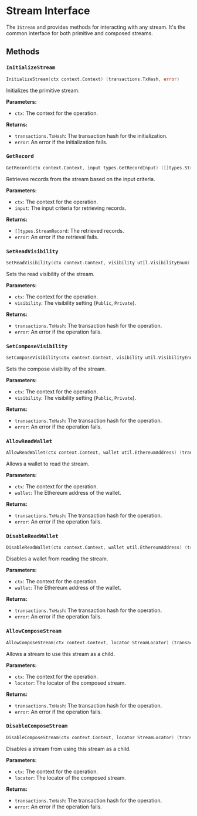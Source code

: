 # Stream Interface

The `IStream` and provides methods for interacting with any stream. It's the common interface for both primitive and composed streams.

## Methods

### `InitializeStream`

```go
InitializeStream(ctx context.Context) (transactions.TxHash, error)
```

Initializes the primitive stream.

**Parameters:**
- `ctx`: The context for the operation.

**Returns:**
- `transactions.TxHash`: The transaction hash for the initialization.
- `error`: An error if the initialization fails.

### `GetRecord`

```go
GetRecord(ctx context.Context, input types.GetRecordInput) ([]types.StreamRecord, error)
```

Retrieves records from the stream based on the input criteria.

**Parameters:**
- `ctx`: The context for the operation.
- `input`: The input criteria for retrieving records.

**Returns:**
- `[]types.StreamRecord`: The retrieved records.
- `error`: An error if the retrieval fails.

### `SetReadVisibility`

```go
SetReadVisibility(ctx context.Context, visibility util.VisibilityEnum) (transactions.TxHash, error)
```

Sets the read visibility of the stream.

**Parameters:**
- `ctx`: The context for the operation.
- `visibility`: The visibility setting (`Public`, `Private`).

**Returns:**
- `transactions.TxHash`: The transaction hash for the operation.
- `error`: An error if the operation fails.

### `SetComposeVisibility`

```go
SetComposeVisibility(ctx context.Context, visibility util.VisibilityEnum) (transactions.TxHash, error)
```

Sets the compose visibility of the stream.

**Parameters:**
- `ctx`: The context for the operation.
- `visibility`: The visibility setting (`Public`, `Private`).

**Returns:**
- `transactions.TxHash`: The transaction hash for the operation.
- `error`: An error if the operation fails.

### `AllowReadWallet`

```go
AllowReadWallet(ctx context.Context, wallet util.EthereumAddress) (transactions.TxHash, error)
```

Allows a wallet to read the stream.

**Parameters:**
- `ctx`: The context for the operation.
- `wallet`: The Ethereum address of the wallet.

**Returns:**
- `transactions.TxHash`: The transaction hash for the operation.
- `error`: An error if the operation fails.

### `DisableReadWallet`

```go
DisableReadWallet(ctx context.Context, wallet util.EthereumAddress) (transactions.TxHash, error)
```

Disables a wallet from reading the stream.

**Parameters:**
- `ctx`: The context for the operation.
- `wallet`: The Ethereum address of the wallet.

**Returns:**
- `transactions.TxHash`: The transaction hash for the operation.
- `error`: An error if the operation fails.

### `AllowComposeStream`

```go
AllowComposeStream(ctx context.Context, locator StreamLocator) (transactions.TxHash, error)
```

Allows a stream to use this stream as a child.

**Parameters:**
- `ctx`: The context for the operation.
- `locator`: The locator of the composed stream.

**Returns:**
- `transactions.TxHash`: The transaction hash for the operation.
- `error`: An error if the operation fails.

### `DisableComposeStream`

```go
DisableComposeStream(ctx context.Context, locator StreamLocator) (transactions.TxHash, error)
```

Disables a stream from using this stream as a child.

**Parameters:**
- `ctx`: The context for the operation.
- `locator`: The locator of the composed stream.

**Returns:**
- `transactions.TxHash`: The transaction hash for the operation.
- `error`: An error if the operation fails.


